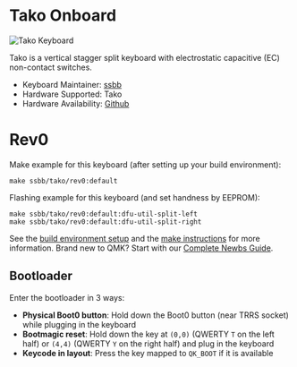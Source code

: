 # Tako Onboard

![Tako Keyboard](https://raw.githubusercontent.com/ssbb/tako/rev1/docs/img/pcb.png)

Tako is a vertical stagger split keyboard with electrostatic capacitive (EC) non-contact switches.

-   Keyboard Maintainer: [ssbb](https://github.com/ssbb)
-   Hardware Supported: Tako
-   Hardware Availability: [Github](https://github.com/ssbb/tako)

# Rev0

Make example for this keyboard (after setting up your build environment):

    make ssbb/tako/rev0:default

Flashing example for this keyboard (and set handness by EEPROM):

    make ssbb/tako/rev0:default:dfu-util-split-left
    make ssbb/tako/rev0:default:dfu-util-split-right

See the [build environment setup](https://docs.qmk.fm/#/getting_started_build_tools) and the [make instructions](https://docs.qmk.fm/#/getting_started_make_guide) for more information. Brand new to QMK? Start with our [Complete Newbs Guide](https://docs.qmk.fm/#/newbs).

## Bootloader

Enter the bootloader in 3 ways:

-   **Physical Boot0 button**: Hold down the Boot0 button (near TRRS socket) while plugging in the keyboard
-   **Bootmagic reset**: Hold down the key at `(0,0)` (QWERTY `T` on the left half) or `(4,4)` (QWERTY `Y` on the right half) and plug in the keyboard
-   **Keycode in layout**: Press the key mapped to `QK_BOOT` if it is available
